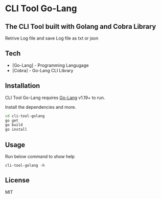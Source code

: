 # CLI Tool Go-Lang

## The CLI Tool built with Golang and Cobra Library

Retrive Log file and save Log file as txt or json

## Tech

-   [Go-Lang] - Programming Langugage
-   [Cobra] - Go-Lang CLI Library

## Installation

CLI Tool Go-Lang requires [Go-Lang](https://go.dev/) v1.19+ to run.

Install the dependencies and more.

```sh
cd cli-tool-golang
go get
go build
go install
```

## Usage

Run below command to show help

```
cli-tool-golang -h
```

## License

MIT
